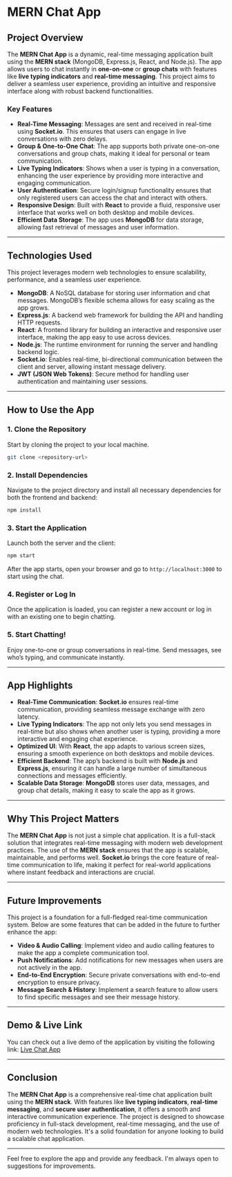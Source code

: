 # MERN Chat App

## Project Overview
The **MERN Chat App** is a dynamic, real-time messaging application built using the **MERN stack** (MongoDB, Express.js, React, and Node.js). The app allows users to chat instantly in **one-on-one** or **group chats** with features like **live typing indicators** and **real-time messaging**. This project aims to deliver a seamless user experience, providing an intuitive and responsive interface along with robust backend functionalities.

### Key Features
- **Real-Time Messaging**: Messages are sent and received in real-time using **Socket.io**. This ensures that users can engage in live conversations with zero delays.
- **Group & One-to-One Chat**: The app supports both private one-on-one conversations and group chats, making it ideal for personal or team communication.
- **Live Typing Indicators**: Shows when a user is typing in a conversation, enhancing the user experience by providing more interactive and engaging communication.
- **User Authentication**: Secure login/signup functionality ensures that only registered users can access the chat and interact with others.
- **Responsive Design**: Built with **React** to provide a fluid, responsive user interface that works well on both desktop and mobile devices.
- **Efficient Data Storage**: The app uses **MongoDB** for data storage, allowing fast retrieval of messages and user information.

---

## Technologies Used
This project leverages modern web technologies to ensure scalability, performance, and a seamless user experience.

- **MongoDB**: A NoSQL database for storing user information and chat messages. MongoDB’s flexible schema allows for easy scaling as the app grows.
- **Express.js**: A backend web framework for building the API and handling HTTP requests.
- **React**: A frontend library for building an interactive and responsive user interface, making the app easy to use across devices.
- **Node.js**: The runtime environment for running the server and handling backend logic.
- **Socket.io**: Enables real-time, bi-directional communication between the client and server, allowing instant message delivery.
- **JWT (JSON Web Tokens)**: Secure method for handling user authentication and maintaining user sessions.

---

## How to Use the App

### 1. Clone the Repository
Start by cloning the project to your local machine.
```bash
git clone <repository-url>
```

### 2. Install Dependencies
Navigate to the project directory and install all necessary dependencies for both the frontend and backend:
```bash
npm install
```

### 3. Start the Application
Launch both the server and the client:
```bash
npm start
```
After the app starts, open your browser and go to `http://localhost:3000` to start using the chat.

### 4. Register or Log In
Once the application is loaded, you can register a new account or log in with an existing one to begin chatting. 

### 5. Start Chatting!
Enjoy one-to-one or group conversations in real-time. Send messages, see who’s typing, and communicate instantly.

---

## App Highlights
- **Real-Time Communication**: **Socket.io** ensures real-time communication, providing seamless message exchange with zero latency.
- **Live Typing Indicators**: The app not only lets you send messages in real-time but also shows when another user is typing, providing a more interactive and engaging chat experience.
- **Optimized UI**: With **React**, the app adapts to various screen sizes, ensuring a smooth experience on both desktops and mobile devices.
- **Efficient Backend**: The app’s backend is built with **Node.js** and **Express.js**, ensuring it can handle a large number of simultaneous connections and messages efficiently.
- **Scalable Data Storage**: **MongoDB** stores user data, messages, and group chat details, making it easy to scale the app as it grows.

---

## Why This Project Matters
The **MERN Chat App** is not just a simple chat application. It is a full-stack solution that integrates real-time messaging with modern web development practices. The use of the **MERN stack** ensures that the app is scalable, maintainable, and performs well. **Socket.io** brings the core feature of real-time communication to life, making it perfect for real-world applications where instant feedback and interactions are crucial.

---

## Future Improvements
This project is a foundation for a full-fledged real-time communication system. Below are some features that can be added in the future to further enhance the app:
- **Video & Audio Calling**: Implement video and audio calling features to make the app a complete communication tool.
- **Push Notifications**: Add notifications for new messages when users are not actively in the app.
- **End-to-End Encryption**: Secure private conversations with end-to-end encryption to ensure privacy.
- **Message Search & History**: Implement a search feature to allow users to find specific messages and see their message history.

---

## Demo & Live Link
You can check out a live demo of the application by visiting the following link:
[Live Chat App](https://chat-app-jzgr.onrender.com)

---

## Conclusion
The **MERN Chat App** is a comprehensive real-time chat application built using the **MERN stack**. With features like **live typing indicators**, **real-time messaging**, and **secure user authentication**, it offers a smooth and interactive communication experience. The project is designed to showcase proficiency in full-stack development, real-time messaging, and the use of modern web technologies. It's a solid foundation for anyone looking to build a scalable chat application.

---

Feel free to explore the app and provide any feedback. I'm always open to suggestions for improvements.
